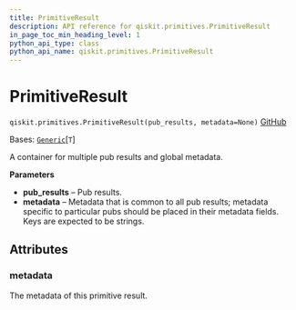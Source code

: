 ```yaml
---
title: PrimitiveResult
description: API reference for qiskit.primitives.PrimitiveResult
in_page_toc_min_heading_level: 1
python_api_type: class
python_api_name: qiskit.primitives.PrimitiveResult
---
```


# PrimitiveResult

<span id="qiskit.primitives.PrimitiveResult" />

`qiskit.primitives.PrimitiveResult(pub_results, metadata=None)` [GitHub](https://github.com/qiskit/qiskit/tree/main/qiskit/primitives/containers/primitive_result.py "view source code")

Bases: [`Generic`](https://docs.python.org/3/library/typing.html#typing.Generic "(in Python v3.12)")\[`T`]

A container for multiple pub results and global metadata.

**Parameters**

*   **pub\_results** – Pub results.
*   **metadata** – Metadata that is common to all pub results; metadata specific to particular pubs should be placed in their metadata fields. Keys are expected to be strings.

## Attributes

<span id="qiskit.primitives.PrimitiveResult.metadata" />

### metadata

The metadata of this primitive result.


